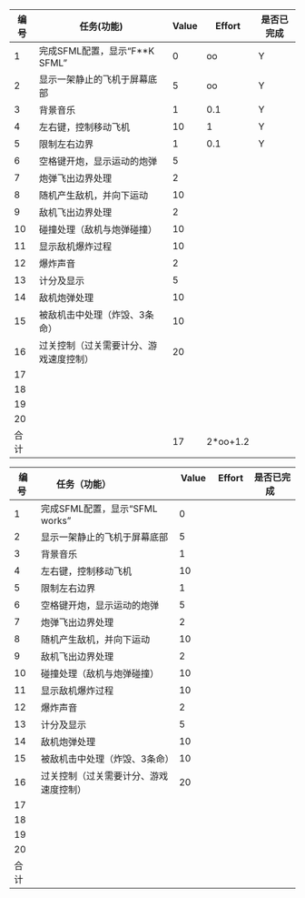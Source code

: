 编号 | 任务(功能) | Value | Effort | 是否已完成
------|------------|-------|--------|-----------|
1     | 完成SFML配置，显示“F**K SFML” | 0 | oo | Y |
2     | 显示一架静止的飞机于屏幕底部 | 5 | oo | Y |
3     | 背景音乐 | 1 | 0.1 | Y |
4     | 左右键，控制移动飞机 | 10 | 1 | Y |
5     | 限制左右边界 | 1 | 0.1 | Y |
6     | 空格键开炮，显示运动的炮弹 | 5 |  |  |
7     | 炮弹飞出边界处理 | 2 |  |  |
8     | 随机产生敌机，并向下运动 | 10 |  |  |
9     | 敌机飞出边界处理 | 2 |  |  |
10   | 碰撞处理（敌机与炮弹碰撞）        | 10         |           |           |
11   | 显示敌机爆炸过程                | 10         |           |            |
12   | 爆炸声音                       | 2         |           |            |
13   | 计分及显示                     | 5         |           |            |
14   | 敌机炮弹处理                   | 10         |           |            |
15   | 被敌机击中处理（炸毁、3条命）     | 10          |           |           |
16   | 过关控制（过关需要计分、游戏速度控制）| 20        |           |           |
17   |                               |            |           |           |
18   |                               |            |           |           |
19   |                               |            |           |           |
20   |                               |            |           |           |
合计 |  | 17 | 2*oo+1.2 |  |

 编号 | 任务（功能）                    |  Value    | Effort    | 是否已完成  
-----|-------------------------------|-----------|-----------|------------|
1    | 完成SFML配置，显示“SFML works”  | 0         |           |            |
2    | 显示一架静止的飞机于屏幕底部       | 5         |           |           |
3    | 背景音乐                       | 1         |           |            |
4    | 左右键，控制移动飞机             | 10        |           |            |
5    | 限制左右边界                    | 1         |           |            |
6    | 空格键开炮，显示运动的炮弹        | 5         |           |            |
7    | 炮弹飞出边界处理                | 2          |           |           |
8    | 随机产生敌机，并向下运动          | 10        |           |           |
9    | 敌机飞出边界处理                | 2         |           |            |
10   | 碰撞处理（敌机与炮弹碰撞）        | 10         |           |           |
11   | 显示敌机爆炸过程                | 10         |           |            |
12   | 爆炸声音                       | 2         |           |            |
13   | 计分及显示                     | 5         |           |            |
14   | 敌机炮弹处理                   | 10         |           |            |
15   | 被敌机击中处理（炸毁、3条命）     | 10          |           |           |
16   | 过关控制（过关需要计分、游戏速度控制）| 20        |           |           |
17   |                               |            |           |           |
18   |                               |            |           |           |
19   |                               |            |           |           |
20   |                               |            |           |           |
合计   |                              |            |           |           |


